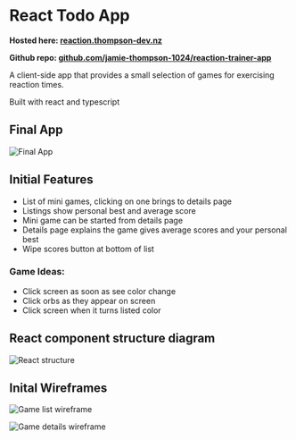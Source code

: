 
# React Todo App

**Hosted here: [reaction.thompson-dev.nz](https://reaction.thompson-dev.nz/)**

**Github repo: [github.com/jamie-thompson-1024/reaction-trainer-app](https://github.com/jamie-thompson-1024/reaction-trainer-app)**

A client-side app that provides a small selection of games for exercising reaction times.

Built with react and typescript

## Final App

![Final App](/Assets/projects/images/reactionapp-finalapp.png "final app")

## Initial Features

- List of mini games, clicking on one brings to details page
- Listings show personal best and average score
- Mini game can be started from details page
- Details page explains the game gives average scores and your personal best
- Wipe scores button at bottom of list

### Game Ideas:

- Click screen as soon as see color change
- Click orbs as they appear on screen
- Click screen when it turns listed color

## React component structure diagram

![React structure](/Assets/projects/images/reactionapp-reactdiagram.png "react structure")

## Inital Wireframes

![Game list wireframe](/Assets/projects/images/reactionapp-wireframe0.png "game list wireframe")

![Game details wireframe](/Assets/projects/images/reactionapp-wireframe1.png "Game details wireframe")

